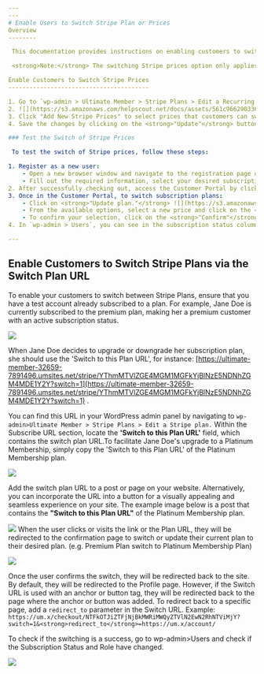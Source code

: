 ```yaml
---
---
# Enable Users to Switch Stripe Plan or Prices
Overview
--------

 This documentation provides instructions on enabling customers to switch <strong>Stripe plan prices</strong> through the Stripe portal using the Ultimate Member Stripe extension. It also details the process of changing a UM Stripe Plan using a "Switch to this Plan URL" field. This feature allows users who are already subscribed to a UM Stripe Plan to upgrade or downgrade their plan while ensuring that proration works correctly.

 <strong>Note:</strong> The switching Stripe prices option only applies to recurring Stripe plans. There are limitations when switching prices via the Customer Portal. For detailed information, please refer to the  [Customer Portal Limitations](https://docs.stripe.com/customer-management#customer-portal-limitations)  documentation.

Enable Customers to Switch Stripe Prices
----------------------------------------

1. Go to `wp-admin > Ultimate Member > Stripe Plans > Edit a Recurring Stripe plan`.
2. ![](https://s3.amazonaws.com/helpscout.net/docs/assets/561c96629033600a7a36d662/images/660d45edf8a6115b43e5aaef/file-tcctZGRiO3.png) n the setup subscription settings, scroll down to the <strong>'Users who have subscribed to this plan can switch to any of the chosen Stripe Prices'</strong> option.   ![](https://s3.amazonaws.com/helpscout.net/docs/assets/561c96629033600a7a36d662/images/660d47b250568305fcb28df7/file-2P7vlI5ijr.png)
3. Click "Add New Stripe Prices" to select prices that customers can switch to.   ![](https://s3.amazonaws.com/helpscout.net/docs/assets/561c96629033600a7a36d662/images/660d4a3c33a24a257be3c829/file-d3nc1xAB0t.png)  ![](https://s3.amazonaws.com/helpscout.net/docs/assets/561c96629033600a7a36d662/images/660d8aff61880b0280f71c63/file-9bEhbZSZb2.png)
4. Save the changes by clicking on the <strong>"Update"</strong> button.   ![](https://s3.amazonaws.com/helpscout.net/docs/assets/561c96629033600a7a36d662/images/660d4d59d00a8f46829b7863/file-2K89vbLJGo.png)

### Test the Switch of Stripe Prices

 To test the switch of Stripe prices, follow these steps:

1. Register as a new user: 
    - Open a new browser window and navigate to the registration page of your site.
    - Fill out the required information, select your desired subscription plan, for example, <strong>"Standard Plan - $19.99/month,"</strong> and then submit the form. ![](https://s3.amazonaws.com/helpscout.net/docs/assets/561c96629033600a7a36d662/images/660d71e361880b0280f71c43/file-tZphIeiIFM.png)
2. After successfully checking out, access the Customer Portal by clicking on the <strong>"Customer Portal"</strong> button in the order details.  ![](https://s3.amazonaws.com/helpscout.net/docs/assets/561c96629033600a7a36d662/images/660d8bbc2cd7af38b25f6d32/file-Gnc2BOgefD.png)
3. Once in the Customer Portal, to switch subscription plans: 
    - Click on <strong>"Update plan."</strong> ![](https://s3.amazonaws.com/helpscout.net/docs/assets/561c96629033600a7a36d662/images/660d8cf2fddde40d3e3f70fc/file-oxRpAyJoCU.png)
    - From the available options, select a new price and click on the <strong>"Continue"</strong> button. ![](https://s3.amazonaws.com/helpscout.net/docs/assets/561c96629033600a7a36d662/images/660d8d7579bc5063a245a7e4/file-1FTEE2CcYz.png)
    - To confirm your selection, click on the <strong>"Confirm"</strong> button. Any necessary proration will be applied automatically. ![](https://s3.amazonaws.com/helpscout.net/docs/assets/561c96629033600a7a36d662/images/660d947dfddde40d3e3f7104/file-r0RFo2YS7T.png)  ![](https://s3.amazonaws.com/helpscout.net/docs/assets/561c96629033600a7a36d662/images/660d95747e41074545482ef0/file-iwdlzpojIG.png)
4. In `wp-admin > Users`, you can see in the subscription status column that the price has been updated. ![](https://s3.amazonaws.com/helpscout.net/docs/assets/561c96629033600a7a36d662/images/660d9a5e79bc5063a245a7ee/file-G0LWa5F9jn.png)

---
```


Enable Customers to Switch Stripe Plans via the Switch Plan URL
---------------------------------------------------------------

 To enable your customers to switch between Stripe Plans, ensure that you have a test account already subscribed to a plan. For example, Jane Doe is currently subscribed to the premium plan, making her a premium customer with an active subscription status.

  ![](https://s3.amazonaws.com/helpscout.net/docs/assets/561c96629033600a7a36d662/images/660da75961880b0280f71c76/file-589XAvjK5X.png)

 When Jane Doe decides to upgrade or downgrade her subscription plan, she should use the 'Switch to this Plan URL', for instance:  [https://ultimate-member-32659-7891496.umsites.net/stripe/YThmMTVlZGE4MGM1MGFkYjBlNzE5NDNhZGM4MDE1Y2Y?switch=1](https://ultimate-member-32659-7891496.umsites.net/stripe/YThmMTVlZGE4MGM1MGFkYjBlNzE5NDNhZGM4MDE1Y2Y?switch=1) .

 You can find this URL in your WordPress admin panel by navigating to `wp-admin>Ultimate Member > Stripe Plans > Edit a Stripe plan.` Within the Subscribe URL section, locate the <strong>'Switch to this Plan URL'</strong> field, which contains the switch plan URL.To facilitate Jane Doe's upgrade to a Platinum Membership, simply copy the 'Switch to this Plan URL' of the Platinum Membership plan.

  ![](https://s3.amazonaws.com/helpscout.net/docs/assets/561c96629033600a7a36d662/images/660daf4d2cd7af38b25f6d45/file-0pK3WP9WkJ.png)

 Add the switch plan URL to a post or page on your website. Alternatively, you can incorporate the URL into a button for a visually appealing and seamless experience on your site. The example image below is a post that contains the <strong>"Switch to this Plan URL"</strong> of the Platinum Membership plan.

 ![](https://s3.amazonaws.com/helpscout.net/docs/assets/561c96629033600a7a36d662/images/660dae462cd7af38b25f6d42/file-8KkJbJMoGR.png)  When the user clicks or visits the link or the Plan URL, they will be redirected to the confirmation page to switch or update their current plan to their desired plan. (e.g. Premium Plan switch to Platinum Membership Plan) 

  ![](https://s3.amazonaws.com/helpscout.net/docs/assets/561c96629033600a7a36d662/images/660db16d79bc5063a245a7fc/file-wXGfVKxSYa.png)

 Once the user confirms the switch, they will be redirected back to the site. By default, they will be redirected to the Profile page. However, if the Switch URL is used with an anchor or button tag, they will be redirected back to the page where the anchor or button was added. To redirect back to a specific page, add a `redirect_to` parameter in the Switch URL. Example: `https://um.x/checkout/NTFkOTJiZTFjNjBkMWRiMWQyZTVlN2EwN2RhNTViMjY?switch=1&<strong>redirect_to</strong>=https://um.x/account/`

 To check if the switching is a success, go to wp-admin&gt;Users and check if the Subscription Status and Role have changed.

  ![](https://s3.amazonaws.com/helpscout.net/docs/assets/561c96629033600a7a36d662/images/660db3cefddde40d3e3f7114/file-E84Am2ja2d.png)